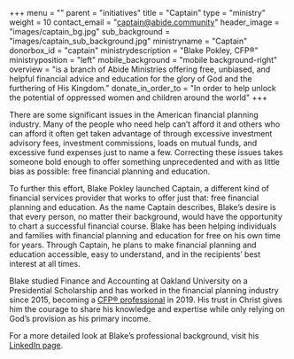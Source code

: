 +++
menu = ""
parent = "initiatives"
title = "Captain"
type = "ministry"
weight = 10
contact_email = "captain@abide.community"
header_image = "images/captain_bg.jpg"
sub_background = "images/captain_sub_background.jpg"
ministryname = "Captain"
donorbox_id = "captain"
ministrydescription = "Blake Pokley, CFP®"
ministryposition = "left"
mobile_background = "mobile background-right"
overview = "is a branch of Abide Ministries offering free, unbiased, and helpful financial advice and education for the glory of God and the furthering of His Kingdom."
donate_in_order_to = "In order to help unlock the potential of oppressed women and children around the world"
+++

There are some significant issues in the American financial planning industry. Many of the people who need help can’t afford it and others who can afford it often get taken advantage of through excessive investment advisory fees, investment commissions, loads on mutual funds, and excessive fund expenses just to name a few. Correcting these issues takes someone bold enough to offer something unprecedented and with as little bias as possible: free financial planning and education.

To further this effort, Blake Pokley launched Captain, a different kind of financial services provider that works to offer just that: free financial planning and education. As the name Captain describes, Blake’s desire is that every person, no matter their background, would have the opportunity to chart a successful financial course. Blake has been helping individuals and families with financial planning and education for free on his own time for years. Through Captain, he plans to make financial planning and education accessible, easy to understand, and in the recipients’ best interest at all times.

Blake studied Finance and Accounting at Oakland University on a Presidential Scholarship and has worked in the financial planning industry since 2015, becoming a [CFP&reg; professional](https://www.cfp.net/why-cfp-certification/the-standard-of-excellence) in 2019. His trust in Christ gives him the courage to share his knowledge and expertise while only relying on God’s provision as his primary income.

For a more detailed look at Blake’s professional background, visit his [LinkedIn page](https://www.linkedin.com/in/blake-pokley/).